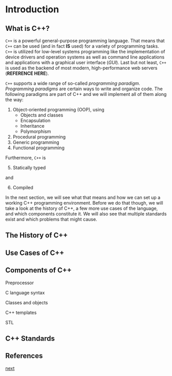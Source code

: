 # Introduction

## What is C++?

`C++` is a powerful general-purpose programming language. That means that `C++` can be used (and in fact **IS** used) for a variety of programming tasks. `C++` is utilized for low-level systems programming like the implementation of device drivers and operation systems as well as command line applications and applications with a graphical user interface (*GUI*). Last but not least, `C++` is used as the backend of most modern, high-performance web servers (**REFERENCE HERE**).

`C++` supports a wide range of so-called *programming paradigm*. *Programming paradigms* are certain ways to write and organize code. The following paradigms are part of C++ and we will implement all of them along the way:

1. Object-oriented programming (OOP), using
    * Objects and classes
    * Encapsulation
    * Inheritance
    * Polymorphism
2. Procedural programming
3. Generic programming
4. Functional programming

Furthermore, `C++` is 

5. Statically typed

and

6. Compiled

In the next section, we will see what that means and how we can set up a working C++ programming environment. Before we do that though, we will take a look at the history of C++, a few more use cases of the language, and which components constitute it. We will also see that multiple standards exist and which problems that might cause.

## The History of C++


## Use Cases of C++


## Components of C++

Preprocessor

C language syntax

Classes and objects

C++ templates

STL


## C++ Standards


## References


[next]()

